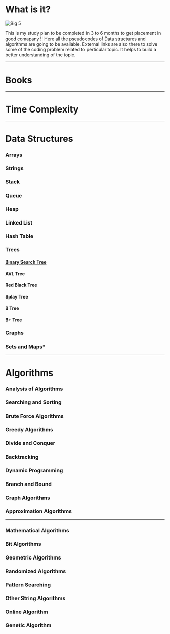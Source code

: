 # What is it?
![Big 5](https://github.com/perceptron00/DSA-PseudoCodes/blob/master/Images/Big5.jpg)

This is my study plan to be completed in 3 to 6 months to get placement in good comapany !!
Here all the pseudocodes of Data structures and algorithms are going to be available. External links are also there to solve some of the coding problem related to perticular topic. It helps to build a better understanding of the topic.

------------------
# Books

------------------
# Time Complexity

------------------
# Data Structures
### Arrays
### Strings
### Stack
### Queue
### Heap
### Linked List
### Hash Table
### Trees
 #### [Binary Search Tree](https://github.com/perceptron00/Data-Structure-Codes/blob/master/BST%20pseudo-codes.md)
 #### AVL Tree 
 #### Red Black Tree
 #### Splay Tree
 #### B Tree
 #### B+ Tree
### Graphs
### Sets and Maps*

------------------
# Algorithms

### Analysis of Algorithms
### Searching and Sorting
### Brute Force Algorithms
### Greedy Algorithms
### Divide and Conquer
### Backtracking
### Dynamic Programming
### Branch and Bound
### Graph Algorithms
### Approximation Algorithms
------------------
### Mathematical Algorithms
### Bit Algorithms
### Geometric Algorithms
### Randomized Algorithms
### Pattern Searching
### Other String Algorithms
### Online Algorithm
### Genetic Algorithm

